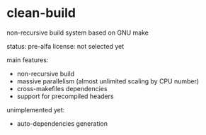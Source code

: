 # clean-build
non-recursive build system based on GNU make

status: pre-alfa
license: not selected yet

main features:

- non-recursive build
- massive parallelism (almost unlimited scaling by CPU number)
- cross-makefiles dependencies
- support for precompiled headers

unimplemented yet:

- auto-dependencies generation

